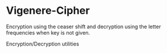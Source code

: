 Vigenere-Cipher
===============
Encryption using the ceaser shift and decryption using the letter frequencies when key is not given.

Encryption/Decryption utilities
